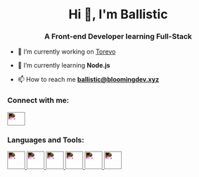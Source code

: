 <h1 align="center">Hi 👋, I'm Ballistic</h1>
<h3 align="center">A Front-end Developer learning Full-Stack</h3>

- 🔭 I’m currently working on [Torevo](https://torevo.xyz)

- 🌱 I’m currently learning **Node.js**

- 📫 How to reach me **ballistic@bloomingdev.xyz**

<h3 align="left">Connect with me:</h3>
<p align="left">
    <a href="https://discord.gg/EDJJeJG3JN" target="_blank">
        <img align="center" src="https://cdn.jsdelivr.net/npm/@fortawesome/fontawesome-free@6.4.2/svgs/brands/discord.svg" alt="Discord" height="30" width="40" style="filter: invert(1) brightness(2);" />
    </a>
</p>

<h3 align="left">Languages and Tools:</h3>
<p align="left">
    <a href="https://www.w3schools.com/css/" target="_blank" rel="noreferrer">
        <img src="https://cdn.jsdelivr.net/npm/@fortawesome/fontawesome-free@6.4.2/svgs/brands/css3-alt.svg" alt="CSS3" width="40" height="40" style="filter: invert(1) brightness(2);" />
    </a>
    <a href="https://www.figma.com/" target="_blank" rel="noreferrer">
        <img src="https://cdn.jsdelivr.net/npm/@fortawesome/fontawesome-free@6.4.2/svgs/brands/figma.svg" alt="Figma" width="40" height="40" style="filter: invert(1) brightness(2);" />
    </a>
    <a href="https://www.w3.org/html/" target="_blank" rel="noreferrer">
        <img src="https://cdn.jsdelivr.net/npm/@fortawesome/fontawesome-free@6.4.2/svgs/brands/html5.svg" alt="HTML5" width="40" height="40" style="filter: invert(1) brightness(2);" />
    </a>
    <a href="https://developer.mozilla.org/en-US/docs/Web/JavaScript" target="_blank" rel="noreferrer">
        <img src="https://cdn.jsdelivr.net/npm/@fortawesome/fontawesome-free@6.4.2/svgs/brands/js.svg" alt="JavaScript" width="40" height="40" style="filter: invert(1) brightness(2);" />
    </a>
    <a href="https://nodejs.org" target="_blank" rel="noreferrer">
        <img src="https://cdn.jsdelivr.net/npm/@fortawesome/fontawesome-free@6.4.2/svgs/brands/node-js.svg" alt="Node.js" width="40" height="40" style="filter: invert(1) brightness(2);" />
    </a>
    <a href="https://www.python.org" target="_blank" rel="noreferrer">
        <img src="https://cdn.jsdelivr.net/npm/@fortawesome/fontawesome-free@6.4.2/svgs/brands/python.svg" alt="Python" width="40" height="40" style="filter: invert(1) brightness(2);" />
    </a>
</p>
